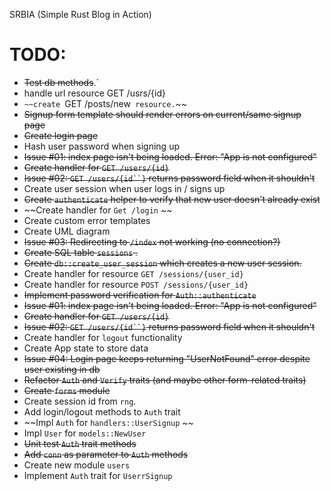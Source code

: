 SRBIA (Simple Rust Blog in Action)


TODO:
===============================================================================
- ~~Test db methods~~.`
- handle url resource GET /usrs/{id}
- `~~create `GET /posts/new` resource.`~~
- ~~Signup form template should render errors on current/same signup page~~
- ~~Create login page~~
- Hash user password when signing up
- ~~Issue #01: index page isn't being loaded. Error: "App is not configured"~~
- ~~Create handler for `GET /users/{id}`~~
- ~~Issue #02: `GET /users/{id``}` returns password field when it shouldn't~~
- Create user session when user logs in / signs up
- ~~Create `authenticate` helper to verify that new user doesn't already exist~~
- ~~Create handler for `Get /login` ~~
- Create custom error templates
- Create UML diagram
- ~~Issue #03: Redirecting to `/index` not working (no connection?)~~ 
- ~~Create SQL table `sessions` .~~
- ~~Create `db::create_user_session`  which creates a new user session.~~ 
- Create handler for resource `GET /sessions/{user_id}`
- Create handler for resource `POST /sessions/{user_id}`
- ~~Implement password verification for `Auth::authenticate`~~
- ~~Issue #01: index page isn't being loaded. Error: "App is not configured"~~
- ~~Create handler for `GET /users/{id}`~~
- ~~Issue #02: `GET /users/{id``}` returns password field when it shouldn't~~ 
- Create handler for `logout` functionality
- Create App state to store data
- ~~Issue #04: Login page keeps returning "UserNotFound" error despite user existing in
    db~~ 
- ~~Refactor `Auth` and `Verify` traits (and maybe other form-related traits)~~
- ~~Create  `forms` module~~
- Create session id from `rng`.
- Add login/logout methods to `Auth` trait
- ~~Impl `Auth` for `handlers::UserSignup` ~~
- Impl `User` for `models::NewUser` 
- ~~Unit test `Auth` trait methods~~
- ~~Add `conn` as parameter to `Auth` methods~~
- Create new module `users`
- Implement `Auth` trait for `UserrSignup`
